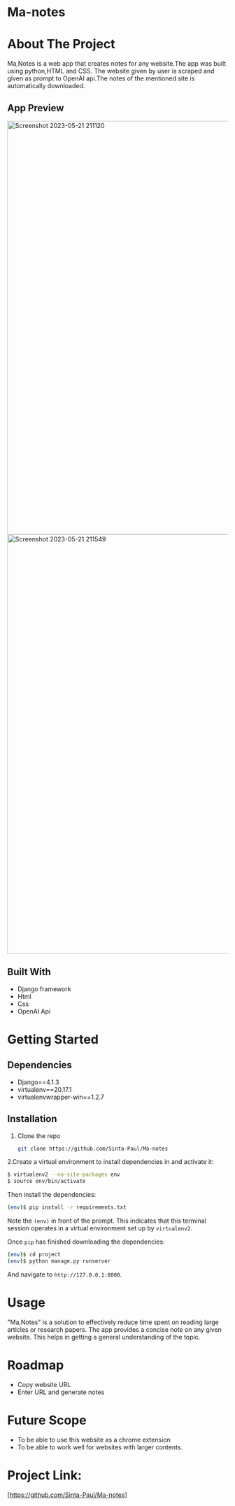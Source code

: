 # Ma-notes
# About The Project

Ma,Notes is a web app that creates notes for any website.The app was built using python,HTML and CSS. The website given by user is scraped and given as prompt to OpenAI api.The notes of the mentioned site is automatically downloaded.

## App Preview
<img width="946" alt="Screenshot 2023-05-21 211120" src="https://github.com/Sinta-Paul/Ma-notes/assets/83969235/fd3f0efa-b92d-4e2d-8782-f595c4ac99ad">
<img width="959" alt="Screenshot 2023-05-21 211549" src="https://github.com/Sinta-Paul/Ma-notes/assets/83969235/ca69af60-3a81-48dd-857b-e369f1f0dfa9">

## Built With

* Django framework
* Html
* Css
* OpenAI Api

<!-- GETTING STARTED -->
# Getting Started
## Dependencies

* Django==4.1.3
* virtualenv==20.17.1
* virtualenvwrapper-win==1.2.7
## Installation

1. Clone the repo
   ```sh
   git clone https://github.com/Sinta-Paul/Ma-notes
   ```
2.Create a virtual environment to install dependencies in and activate it:

  ```sh
  $ virtualenv2 --no-site-packages env
  $ source env/bin/activate
  ```

Then install the dependencies:

```sh
(env)$ pip install -r requirements.txt
```
Note the `(env)` in front of the prompt. This indicates that this terminal
session operates in a virtual environment set up by `virtualenv2`.

Once `pip` has finished downloading the dependencies:
```sh
(env)$ cd project
(env)$ python manage.py runserver
```
And navigate to `http://127.0.0.1:8000`.

<!-- USAGE EXAMPLES -->
# Usage
"Ma,Notes" is a solution to effectively reduce time spent on reading large articles or research papers. The app provides a concise note on any given website. This helps in getting a general understanding of the topic.

<!-- ROADMAP -->
# Roadmap

- Copy website URL 
- Enter URL and generate notes

<!--FUTURE -->
# Future Scope
*  To be able to use this website as a chrome extension
*  To be able to work well for websites with larger contents.

<!-- CONTACT -->
# Project Link: 
[https://github.com/Sinta-Paul/Ma-notes]
